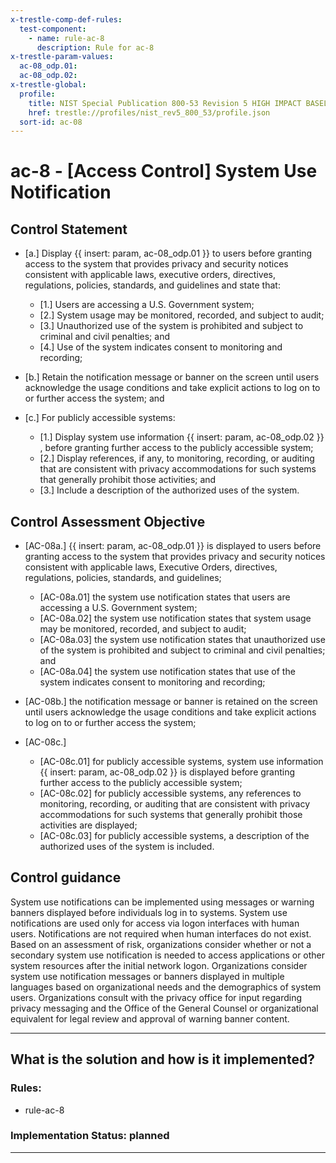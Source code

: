 ```yaml
---
x-trestle-comp-def-rules:
  test-component:
    - name: rule-ac-8
      description: Rule for ac-8
x-trestle-param-values:
  ac-08_odp.01:
  ac-08_odp.02:
x-trestle-global:
  profile:
    title: NIST Special Publication 800-53 Revision 5 HIGH IMPACT BASELINE
    href: trestle://profiles/nist_rev5_800_53/profile.json
  sort-id: ac-08
---
```


# ac-8 - \[Access Control\] System Use Notification

## Control Statement

- \[a.\] Display {{ insert: param, ac-08_odp.01 }} to users before granting access to the system that provides privacy and security notices consistent with applicable laws, executive orders, directives, regulations, policies, standards, and guidelines and state that:

  - \[1.\] Users are accessing a U.S. Government system;
  - \[2.\] System usage may be monitored, recorded, and subject to audit;
  - \[3.\] Unauthorized use of the system is prohibited and subject to criminal and civil penalties; and
  - \[4.\] Use of the system indicates consent to monitoring and recording;

- \[b.\] Retain the notification message or banner on the screen until users acknowledge the usage conditions and take explicit actions to log on to or further access the system; and

- \[c.\] For publicly accessible systems:

  - \[1.\] Display system use information {{ insert: param, ac-08_odp.02 }} , before granting further access to the publicly accessible system;
  - \[2.\] Display references, if any, to monitoring, recording, or auditing that are consistent with privacy accommodations for such systems that generally prohibit those activities; and
  - \[3.\] Include a description of the authorized uses of the system.

## Control Assessment Objective

- \[AC-08a.\] {{ insert: param, ac-08_odp.01 }} is displayed to users before granting access to the system that provides privacy and security notices consistent with applicable laws, Executive Orders, directives, regulations, policies, standards, and guidelines;

  - \[AC-08a.01\] the system use notification states that users are accessing a U.S. Government system;
  - \[AC-08a.02\] the system use notification states that system usage may be monitored, recorded, and subject to audit;
  - \[AC-08a.03\] the system use notification states that unauthorized use of the system is prohibited and subject to criminal and civil penalties; and
  - \[AC-08a.04\] the system use notification states that use of the system indicates consent to monitoring and recording;

- \[AC-08b.\] the notification message or banner is retained on the screen until users acknowledge the usage conditions and take explicit actions to log on to or further access the system;

- \[AC-08c.\]

  - \[AC-08c.01\] for publicly accessible systems, system use information {{ insert: param, ac-08_odp.02 }} is displayed before granting further access to the publicly accessible system;
  - \[AC-08c.02\] for publicly accessible systems, any references to monitoring, recording, or auditing that are consistent with privacy accommodations for such systems that generally prohibit those activities are displayed;
  - \[AC-08c.03\] for publicly accessible systems, a description of the authorized uses of the system is included.

## Control guidance

System use notifications can be implemented using messages or warning banners displayed before individuals log in to systems. System use notifications are used only for access via logon interfaces with human users. Notifications are not required when human interfaces do not exist. Based on an assessment of risk, organizations consider whether or not a secondary system use notification is needed to access applications or other system resources after the initial network logon. Organizations consider system use notification messages or banners displayed in multiple languages based on organizational needs and the demographics of system users. Organizations consult with the privacy office for input regarding privacy messaging and the Office of the General Counsel or organizational equivalent for legal review and approval of warning banner content.

______________________________________________________________________

## What is the solution and how is it implemented?

<!-- For implementation status enter one of: implemented, partial, planned, alternative, not-applicable -->

<!-- Note that the list of rules under ### Rules: is read-only and changes will not be captured after assembly to JSON -->

<!-- Add control implementation description here for control: ac-8 -->

### Rules:

  - rule-ac-8

### Implementation Status: planned

______________________________________________________________________
